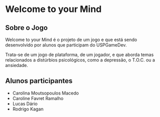 # Welcome to your Mind

## Sobre o Jogo

Welcome to your Mind é o projeto de um jogo e que está sendo desenvolvido por alunos que participam do USPGameDev.

Trata-se de um jogo de plataforma, de um jogador, e que aborda temas relacionados a distúrbios psicológicos, como a depressão, o T.O.C. ou a ansiedade.

## Alunos participantes

* Carolina Moutsopoulos Macedo
* Caroline Favret Ramalho
* Lucas Dário
* Rodrigo Kagan